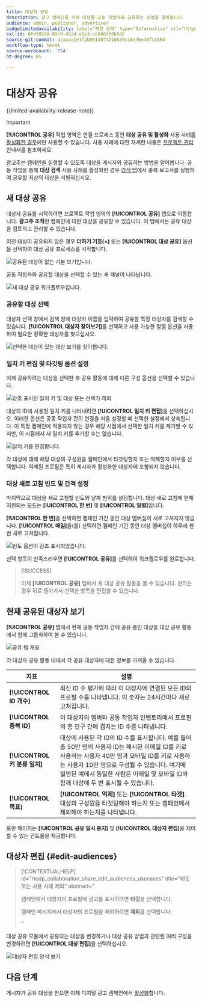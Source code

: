 ```yaml
---
title: 대상자 공유
description: 광고 캠페인을 위해 대상을 공동 작업자와 공유하는 방법을 알아봅니다.
audience: admin, publisher, advertiser
badgelimitedavailability: label="제한 공개" type="Informative" url="https://helpx.adobe.com/legal/product-descriptions/real-time-customer-data-platform-collaboration.html newtab=true"
exl-id: 0fdf0598-89c9-452d-a2e3-ce868df0b9d2
source-git-commit: acaaaa1e1fab981d874210639c16e76e48fc3394
workflow-type: tm+mt
source-wordcount: '754'
ht-degree: 6%

---
```


# 대상자 공유

{{limited-availability-release-note}}

>[!IMPORTANT]
>
>**[!UICONTROL 공유]** 작업 영역은 연결 프로세스 동안 **대상 공유 및 활성화** 사용 사례를 [활성화한 경우](../connect/establishing-connections.md#connection-settings)에만 사용할 수 있습니다. 사용 사례에 대한 자세한 내용은 [프로젝트 관리](./manage-projects.md#project-use-cases) 안내서를 참조하세요.

광고주는 캠페인을 실행할 수 있도록 대상을 게시자와 공유하는 방법을 알아봅니다. 공동 작업을 통해 **대상 검색** 사용 사례를 활성화한 경우 [검색 탭](/help/guide/collaborate/discover.md)에서 중복 보고서를 실행하여 공유할 최상의 대상을 식별하십시오.

## 새 대상 공유

대상자 공유를 시작하려면 프로젝트 작업 영역의 **[!UICONTROL 공유]** 탭으로 이동합니다. **광고주 조직**&#x200B;만 캠페인에 대한 대상을 공유할 수 있습니다. 이 탭에서는 공유 대상을 검토하고 관리할 수 있습니다.

이전 대상이 공유되지 않은 경우 **더하기 기호(+)** 또는 **[!UICONTROL 대상 공유]** 옵션을 선택하여 대상 공유 프로세스를 시작합니다.

![공유된 대상이 없는 기본 보기입니다.](/help/assets/collaborate/share/share-new-audiences.png)

공동 작업자와 공유할 대상을 선택할 수 있는 새 패널이 나타납니다.

![새 대상 공유 워크플로우입니다.](/help/assets/collaborate/share/share-audiences-workflow.png)

### 공유할 대상 선택

대상자 선택 창에서 검색 창에 대상자 이름을 입력하여 공유할 특정 대상자를 검색할 수 있습니다. **[!UICONTROL 대상자 찾아보기]**&#x200B;를 선택하고 사용 가능한 정렬 옵션을 사용하여 필요한 정확한 대상자를 찾으십시오.

![선택한 대상이 있는 대상 보기를 찾아봅니다.](/help/assets/collaborate/share/browse-audiences-view.png)

### 일치 키 편집 및 타깃팅 옵션 설정

이제 공유하려는 대상을 선택한 후 공유 활동에 대해 다른 구성 옵션을 선택할 수 있습니다.

![강조 표시된 일치 키 및 대상 또는 선택기 제외](/help/assets/collaborate/share/match-keys-and-targeting.png)

대상의 ID에 사용할 일치 키를 나타내려면 **[!UICONTROL 일치 키 편집]**&#x200B;을 선택하십시오. 이러한 옵션은 공동 작업자 간의 연결을 처음 설정할 때 선택한 설정에서 상속됩니다. 이 특정 캠페인에 적용되지 않는 경우 해당 시점에서 선택한 일치 키를 제거할 수 있지만, 이 시점에서 새 일치 키를 추가할 수는 없습니다.

![일치 키를 편집합니다.](/help/assets/collaborate/share/update-match-keys.png)

각 대상에 대해 해당 대상의 구성원을 캠페인에서 타겟팅할지 또는 억제할지 여부를 선택합니다. 억제된 프로필은 특히 게시자가 활성화한 대상자에 포함되지 않습니다.

### 대상 새로 고침 빈도 및 간격 설정

마지막으로 대상을 새로 고침할 빈도와 날짜 범위를 설정합니다. 대상 새로 고침에 현재 지원되는 모드는 **[!UICONTROL 한 번]** 및 **[!UICONTROL 일별]**&#x200B;입니다.

**[!UICONTROL 한 번]**&#x200B;을 선택하면 캠페인 기간 동안 대상 멤버십이 새로 고쳐지지 않습니다. **[!UICONTROL 매일]**&#x200B;을(를) 선택하면 캠페인 기간 동안 대상 멤버십이 하루에 한 번 새로 고쳐집니다.

![빈도 옵션이 강조 표시되었습니다.](/help/assets/collaborate/share/audience-refresh-frequency.png)

선택 항목이 만족스러우면 **[!UICONTROL 공유]**&#x200B;를 선택하여 워크플로우를 완료합니다.

>[!SUCCESS]
>
>이제 **[!UICONTROL 공유]** 탭에서 새 대상 공유 활동을 볼 수 있습니다. 원하는 경우 뒤로 돌아가서 선택한 항목을 편집할 수 있습니다.

## 현재 공유된 대상자 보기

**[!UICONTROL 공유]** 탭에서 현재 공동 작업자 간에 공유 중인 대상을 대상 공유 활동에서 함께 그룹화하여 볼 수 있습니다.

![공유 탭 개요](/help/assets/collaborate/share/share-tab-overview.png)

<!--

The banner at the top of the page shows figures across all audience sharing activities. 

![The hero banner in the sharing tab.](/help/assets/collaborate/share/share-hero-banner.png)


|Metric | Description |
|---------|----------|
| **[!UICONTROL Shared audiences]** | Indicates the number of audiences shared between collaborators in this project, across all audience sharing modules. |
| **[!UICONTROL Estimated addressable reach]** | Indicates the approximate number of profiles that you can reach across all the audiences that are currently shared in the project. [TODO: ADD INFORMATION ABOUT HOW THIS IS CALCULATED] |
| **[!UICONTROL Target identities]** | The number of identities across all audiences shared in this project for which you selected to target the profiles. |
| **[!UICONTROL Suppress identities]** | The number of identities across all audiences shared in this project for which you selected to suppress the profiles and thereby not target them in campaigns. |

-->

각 대상자 공유 활동 내에서 각 공유 대상자에 대한 정보를 가져올 수 있습니다.

| 지표 | 설명 |
|---------|----------|
| **[!UICONTROL ID 개수]** | 최신 ID 수 평가에 따라 이 대상자에 연결된 모든 ID의 프로필 수를 나타냅니다. 이 숫자는 24시간마다 새로 고쳐집니다. |
| **[!UICONTROL 중복 ID]** | 이 대상자의 멤버와 공동 작업자 인벤토리에서 프로필의 총 인구 간에 겹치는 ID 수를 나타냅니다. |
| **[!UICONTROL 키 분류 일치]** | 대상에 사용된 각 ID의 ID 수를 표시합니다. 예를 들어 총 50만 명의 사용자 ID는 해시된 이메일 ID를 키로 사용하는 사용자 40만 명과 모바일 ID를 키로 사용하는 사용자 10만 명으로 구성될 수 있습니다. 여기에 설명된 예에서 동일한 사람은 이메일 및 모바일 ID와 함께 대상에 두 번 표시될 수 있습니다. |
| **[!UICONTROL 목표]** | **[!UICONTROL 억제]** 또는 **[!UICONTROL 타겟]**. 대상의 구성원을 타겟팅해야 하는지 또는 캠페인에서 제외해야 하는지를 나타냅니다. |

또한 페이지는 **[!UICONTROL 공유 일시 중지]** 및 **[!UICONTROL 대상자 편집]**&#x200B;을 제어할 수 있는 컨트롤을 제공합니다.

## 대상자 편집 {#edit-audiences}

>[!CONTEXTUALHELP]
>id="rtcdp_collaboration_share_edit_audiences_usecases"
>title="타깃 또는 사용 사례 제외"
>abstract="<p>캠페인에서 대항자의 프로필에 광고를 표시하려면 **타깃**&#x200B;을 선택합니다.</p> <p>캠페인 메시지에서 대상자의 프로필을 제외하려면 **제외**&#x200B;를 선택합니다.</p>"

대상 공유 모듈에서 공유되는 대상을 변경하거나 대상 공유 방법과 관련된 여러 구성을 변경하려면 **[!UICONTROL 대상 편집]**&#x200B;을 선택하십시오.

![대상자 편집 양식 보기](/help/assets/collaborate/share/edit-audiences-modal.png)

<!--

Search for audiences that you want to add to the sharing module. 

For each audience, you can select whether you'd like to target or suppress those profiles in campaigns. 

To remove an audience from the sharing module, select the trash can icon [TODO: add spectrum icon and folder].

Select how often you would like the audience membership to be refreshed and the date range within which you want the membership of the audience to be refreshed. 

TODO: are there any limitations for frequency in the M1 release?

-->

## 다음 단계

게시자가 공유 대상을 받으면 이제 디지털 광고 캠페인에서 [활성화](/help/guide/collaborate/activate.md)합니다.
